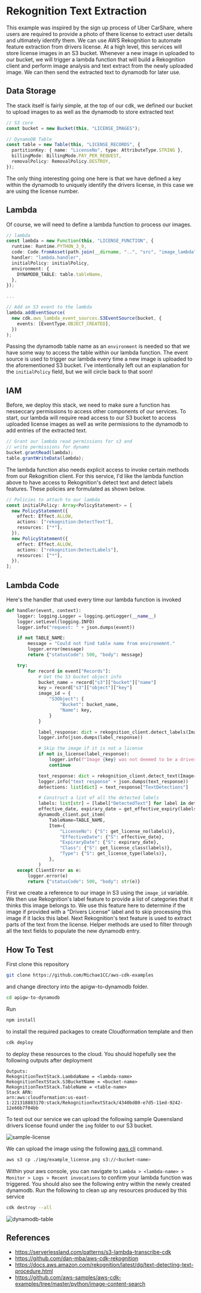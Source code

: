 # Rekognition Text Extraction

This example was inspired by the sign up process of Uber CarShare, where
users are required to provide a photo of there license to extract user
details and ultimately identify them. We can use AWS Rekognition to
automate feature extraction from drivers license. At a high level, this
services will store license images in an S3 bucket. Whenever a new image
in uploaded to our bucket, we will trigger a lambda function that will build
a Rekognition client and perform image analysis and text extract from the
newly uploaded image. We can then send the extracted text to dynamodb for
later use.

## Data Storage

The stack itself is fairly simple, at the top of our cdk, we defined our bucket to upload images to as well as the dynamodb to store extracted text

```typescript
// S3 core
const bucket = new Bucket(this, "LICENSE_IMAGES");

// DynamoDB Table
const table = new Table(this, "LICENSE_RECORDS", {
  partitionKey: { name: "LicenseNo", type: AttributeType.STRING },
  billingMode: BillingMode.PAY_PER_REQUEST,
  removalPolicy: RemovalPolicy.DESTROY,
});
```

The only thing interesting going one here is that we have defined a key within the dynamodb to uniquely identify the drivers license, in this case we are using the license number.

## Lambda

Of course, we will need to define a lambda function to process our images.

```typescript
// lambda
const lambda = new Function(this, "LICENSE_FUNCTION", {
  runtime: Runtime.PYTHON_3_9,
  code: Code.fromAsset(path.join(__dirname, "..", "src", "image_lambda")),
  handler: "lambda.handler",
  initialPolicy: initialPolicy,
  environment: {
    DYNAMODB_TABLE: table.tableName,
  },
});

...

// Add an S3 event to the lambda
lambda.addEventSource(
  new cdk.aws_lambda_event_sources.S3EventSource(bucket, {
    events: [EventType.OBJECT_CREATED],
  })
);
```

Passing the dynamodb table name as an `environment` is needed so that we have some way to access the table within our lambda function. The event source is used to trigger our lambda every time a new image is uploaded to the aforementioned S3 bucket. I've intentionally left out an explanation for the `initialPolicy` field, but we will circle back to that soon!

## IAM

Before, we deploy this stack, we need to make sure a function has nesseccary permissions to access other components of our services. To start, our lambda will require read access to our S3 bucket to access uploaded license images as well as write permissions to the dynamodb to add entries of the extracted text.

```typescript
// Grant our lambda read permissions for s3 and
// write permissions for dynamo
bucket.grantRead(lambda);
table.grantWriteData(lambda);
```

The lambda function also needs explicit access to invoke certain methods from our Rekognition client. For this service, I'd like the lambda function above to have access to Rekognition's detect text and detect labels features. These policies are formulated as shown below.

```typescript
// Policies to attach to our lambda
const initialPolicy: Array<PolicyStatement> = [
  new PolicyStatement({
    effect: Effect.ALLOW,
    actions: ["rekognition:DetectText"],
    resources: ["*"],
  }),
  new PolicyStatement({
    effect: Effect.ALLOW,
    actions: ["rekognition:DetectLabels"],
    resources: ["*"],
  }),
];
```

## Lambda Code

Here's the handler that used every time our lambda function is invoked

```python
def handler(event, context):
    logger: logging.Logger = logging.getLogger(__name__)
    logger.setLevel(logging.INFO)
    logger.info("request: " + json.dumps(event))

    if not TABLE_NAME:
        message = "Could not find table name from environemnt."
        logger.error(message)
        return {"statusCode": 500, "body": message}

    try:
        for record in event["Records"]:
            # Get the S3 bucket object info
            bucket_name = record["s3"]["bucket"]["name"]
            key = record["s3"]["object"]["key"]
            image_id = {
                "S3Object": {
                    "Bucket": bucket_name,
                    "Name": key,
                }
            }

            label_response: dict = rekognition_client.detect_labels(Image=image_id)
            logger.info(json.dumps(label_response))

            # Skip the image if it is not a license
            if not is_license(label_response):
                logger.info(f"Image {key} was not deemed to be a drivers license.")
                continue

            text_response: dict = rekognition_client.detect_text(Image=image_id)
            logger.info("text response" + json.dumps(text_response))
            detections: list[dict] = text_response["TextDetections"]

            # Construct a list of all the detected labels
            labels: list[str] = [label["DetectedText"] for label in detections]
            effective_date, expirary_date = get_effective_expiry(labels)
            dynamodb_client.put_item(
                TableName=TABLE_NAME,
                Item={
                    "LicenseNo": {"S": get_license_no(labels)},
                    "EffectiveDate": {"S": effective_date},
                    "ExpiraryDate": {"S": expirary_date},
                    "Class": {"S": get_license_class(labels)},
                    "Type": {"S": get_license_type(labels)},
                },
            )
    except ClientError as e:
        logger.error(e)
        return {"statusCode": 500, "body": str(e)}

```

First we create a reference to our image in S3 using the `image_id` variable. We then use Rekognition's label feature to provide a list of categories that it thinks this image belongs to. We use this feature here to determine if the image if provided with a "Drivers License" label and to skip processing this image if it lacks this label. Next Rekognition's text feature is used to extract parts of the text from the license. Helper methods are used to filter through all the text fields to populate the new dynamodb entry.

## How To Test

First clone this repository

```bash
git clone https://github.com/Michae1CC/aws-cdk-examples
```

and change directory into the apigw-to-dynamodb folder.

```bash
cd apigw-to-dynamodb
```

Run

```bash
npm install
```

to install the required packages to create Cloudformation template and then

```bash
cdk deploy
```

to deploy these resources to the cloud. You should hopefully see the following outputs after deployment

```
Outputs:
RekognitionTextStack.LambdaName = <lambda-name>
RekognitionTextStack.S3BucketName = <bucket-name>
RekognitionTextStack.TableName = <table-name>
Stack ARN:
arn:aws:cloudformation:us-east-1:221318883170:stack/RekognitionTextStack/4340bd80-e7d5-11ed-9242-12e66b7f04bb
```

To test out our service we can upload the following sample Queensland drivers license found under the `img` folder to our S3 bucket.

![sample-license](./img/example_license.png)

We can upload the image using the following [aws cli](https://aws.amazon.com/cli/) command.

```bash
aws s3 cp ./img/example_license.png s3://<bucket-name>
```

Within your aws console, you can navigate to `Lambda > <lambda-name> > Monitor > Logs > Recent invocations` to confirm your lambda function was triggered. You should also see the following entry within the newly created dynamodb. Run the following to clean up any resources produced by this service

```bash
cdk destroy --all
```

![dynamodb-table](./img/dynamodb-table.png)

## References

- <https://serverlessland.com/patterns/s3-lambda-transcribe-cdk>
- <https://github.com/dan-mba/aws-cdk-rekognition>
- <https://docs.aws.amazon.com/rekognition/latest/dg/text-detecting-text-procedure.html>
- <https://github.com/aws-samples/aws-cdk-examples/tree/master/python/image-content-search>
